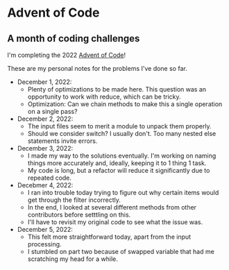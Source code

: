 # Advent of Code

## A month of coding challenges

I'm completing the 2022 [Advent of Code](https://adventofcode.com/2022)! 

These are my personal notes for the problems I've done so far. 

- December 1, 2022:
  - Plenty of optimizations to be made here. This question was an opportunity to work with reduce, which can be tricky. 
  - Optimization: Can we chain methods to make this a single operation on a single pass? 
- December 2, 2022:
  - The input files seem to merit a module to unpack them properly. 
  - Should we consider switch? I usually don't. Too many nested else statements invite errors.
- December 3, 2022:
  - I made my way to the solutions eventually. I'm working on naming things more accurately and, ideally, keeping it to 1 thing 1 task.
  - My code is long, but a refactor will reduce it significantly due to repeated code. 
- Decebmer 4, 2022:
  - I ran into trouble today trying to figure out why certain items would get through the filter incorrectly. 
  - In the end, I looked at several different methods from other contributors before setttling on this.
  - I'll have to revisit my original code to see what the issue was.  
- December 5, 2022:
  - This felt more straightforward today, apart from the input processing. 
  - I stumbled on part two because of swapped variable that had me scratching my head for a while.    